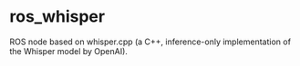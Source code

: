 # ros_whisper
ROS node based on whisper.cpp (a C++, inference-only implementation of the Whisper model by OpenAI).

